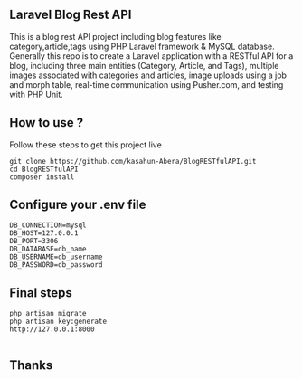 ## Laravel Blog Rest API
This is a blog rest API project including blog features like category,article,tags using PHP Laravel framework & MySQL database.
Generally this repo is to create a Laravel application with a RESTful API for a blog, including three main entities (Category, Article, and Tags), multiple images associated with categories and articles, image uploads using a job and morph table, real-time communication using Pusher.com, and testing with PHP Unit.
## How to use ?
Follow these steps to get this project live

```
git clone https://github.com/kasahun-Abera/BlogRESTfulAPI.git
cd BlogRESTfulAPI
composer install

```
## Configure your .env file

```
DB_CONNECTION=mysql
DB_HOST=127.0.0.1
DB_PORT=3306
DB_DATABASE=db_name
DB_USERNAME=db_username
DB_PASSWORD=db_password

```

## Final steps

```
php artisan migrate
php artisan key:generate
http://127.0.0.1:8000


```

## Thanks